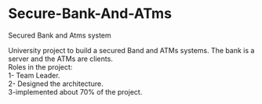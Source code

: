 # Secure-Bank-And-ATms
Secured Bank and Atms system

University project to build a secured Band and ATMs systems. The bank is a server and the ATMs are clients. \
Roles in the project:  \
1- Team Leader. \
2- Designed the architecture. \
3-implemented about 70% of the project. 
